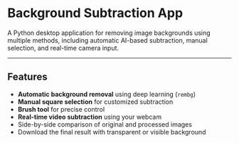 # Background Subtraction App

A Python desktop application for removing image backgrounds using multiple methods, including automatic AI-based subtraction, manual selection, and real-time camera input.

---

## Features

-  **Automatic background removal** using deep learning (`rembg`)
-  **Manual square selection** for customized subtraction
-  **Brush tool** for precise control
-  **Real-time video subtraction** using your webcam
-  Side-by-side comparison of original and processed images
-  Download the final result with transparent or visible background

